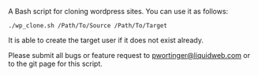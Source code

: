 A Bash script for cloning wordpress sites. You can use it as follows:

```
./wp_clone.sh /Path/To/Source /Path/To/Target
```
It is able to create the target user if it does not exist already.

Please submit all bugs or feature request to pwortinger@liquidweb.com or to the git page for this script.

